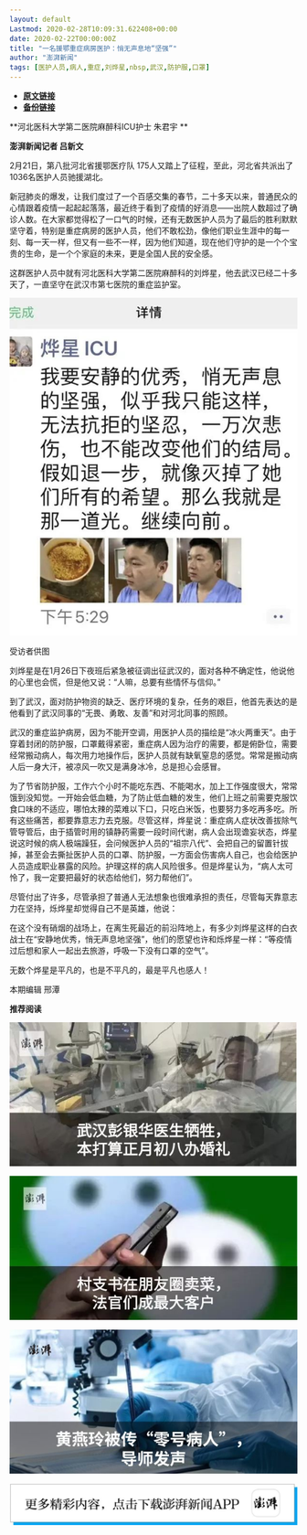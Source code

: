 ```yaml
---
layout: default
Lastmod: 2020-02-28T10:09:31.622408+00:00
date: 2020-02-22T00:00:00Z
title: "一名援鄂重症病房医护：悄无声息地“坚强”"
author: "澎湃新闻"
tags: [医护人员,病人,重症,刘烨星,nbsp,武汉,防护服,口罩]
---
```


* [**原文链接**](http://mp.weixin.qq.com/s?__biz=MjM5MzI5NTU3MQ==&amp;mid=2651588995&amp;idx=2&amp;sn=1374096d753878659d9cf8792aab135e&amp;chksm=bd61943f8a161d297568eaa914c9221c9dfbeb04f63f628c720253e48e771c6b30093bad7f59#rd)
* [**备份链接**](http://archive.today/0chq6)


**河北医科大学第二医院麻醉科ICU护士 朱君宇 **

**澎湃新闻记者 吕新文**

2月21日，第八批河北省援鄂医疗队 175人又踏上了征程，至此，河北省共派出了1036名医护人员驰援湖北。

  
新冠肺炎的爆发，让我们度过了一个百感交集的春节，二十多天以来，普通民众的心情跟着疫情一起起起落落，最近终于看到了疫情的好消息——出院人数超过了确诊人数。在大家都觉得松了一口气的时候，还有无数医护人员为了最后的胜利默默坚守着，特别是重症病房的医护人员，他们不敢松劲，像他们职业生涯中的每一刻、每一天一样，但又有一些不一样，因为他们知道，现在他们守护的是一个个宝贵的生命，是一个个家庭的未来，更是全国人民的安全感。

这群医护人员中就有河北医科大学第二医院麻醉科的刘烨星，他去武汉已经二十多天了，一直坚守在武汉市第七医院的重症监护室。

![](/images/post/e5906a1165d1459e01ff91d9b4d4e128.jpg)

受访者供图

  
刘烨星是在1月26日下夜班后紧急被征调出征武汉的，面对各种不确定性，他说他的心里也会慌，但是他又说：“人嘛，总要有些情怀与信仰。”

  
到了武汉，面对防护物资的缺乏、医疗环境的复杂，任务的艰巨，他首先表达的是他看到了武汉同事的“无畏、勇敢、友善”和对河北同事的照顾。 

  
武汉的重症监护病房，因为不能开空调，用医护人员的描绘是“冰火两重天”。由于穿着封闭的防护服，口罩戴得紧密，重症病人因为治疗的需要，都是俯卧位，需要经常搬动病人，每次用力地操作后，医护人员就有缺氧窒息的感觉。常常是搬动病人后一身大汗，被凉风一吹又是满身冰冷，总是担心会感冒。

  
为了节省防护服，工作六个小时不能吃东西、不能喝水，加上工作强度很大，常常饿到没知觉。一开始会低血糖，为了防止低血糖的发生，他们上班之前需要克服饮食口味的不适应，哪怕太辣的菜难以下口，只吃白米饭，也要努力多吃再多吃。所有这些痛苦，都要靠意志力去克服。尽管这样，烨星说：重症病人症状改善拔除气管导管后，由于插管时用的镇静药需要一段时间代谢，病人会出现谵妄状态，烨星说这时候的病人极端躁狂，会问候医护人员的“祖宗八代”、会把自己的留置针拔掉，甚至会去撕扯医护人员的口罩、防护服，一方面会伤害病人自己，也会给医护人员造成职业暴露的风险。护理这样的病人风险很多。但是烨星认为，“病人太可怜了，我一定要把最好的状态给他们，努力帮他们”。

  
尽管付出了许多，尽管承担了普通人无法想象也很难承担的责任，尽管每天靠意志力在坚持，烁烨星却觉得自己不是英雄，他说：

  
在这个没有硝烟的战场上，在离生死最近的前沿阵地上，有多少刘烨星这样的白衣战士在“安静地优秀，悄无声息地坚强”，他们的愿望也许和烁烨星一样：“等疫情过后想和家人一起出去旅游，呼吸一下没有口罩的空气”。

  
无数个烨星是平凡的，也是不平凡的，最是平凡也感人！

本期编辑 邢潭  

  

**推荐阅读**

  

[![](/images/post/12e0d94be82829ed4f958ea785fc7b62.jpg)](http://mp.weixin.qq.com/s?__biz=MjM5MzI5NTU3MQ==&mid=2651587716&idx=1&sn=9cf340714786ffd74330418b03bccf7c&chksm=bd6199388a16102e76351195f852c7325de5e1620da5882bd04ccd1ff7d24b0b5dff09895509&scene=21#wechat_redirect)

[![](/images/post/b7a1607b1b9dd9e435b97383f11e4fdb.jpg)](http://mp.weixin.qq.com/s?__biz=MjM5MzI5NTU3MQ==&mid=2651587171&idx=1&sn=8aae24846a49ce902e6c154354f8d8ec&chksm=bd619fdf8a1616c944b7af5c259ccdede7203b086feaaf72a3deb060cebf529ed9de32c73e10&scene=21#wechat_redirect)  

[![](/images/post/83af442de9e7f18338c0bca1aa647957.jpg)](http://mp.weixin.qq.com/s?__biz=MjM5MzI5NTU3MQ==&mid=2651584348&idx=1&sn=b118991f08403d87db2ac1c8aeafca59&chksm=bd666ae08a11e3f6fd7394262e2448da823d05b843876a4d6e6da4a499a18d4dffa6e4fef766&scene=21#wechat_redirect)

![](/images/post/faa036129172f4ba4cb775ad946d1eff.jpg)

